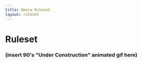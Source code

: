 ```yaml
---
title: Omera Ruleset
layout: ruleset
---
```

# Ruleset

### (insert 90's "Under Construction" animated gif here)

